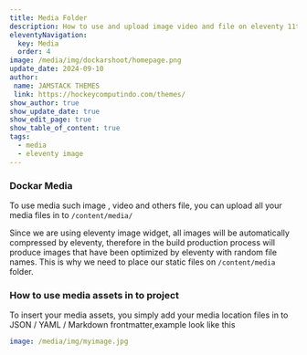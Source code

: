 ```yaml
---
title: Media Folder
description: How to use and upload image video and file on eleventy 11ty dockar documentation
eleventyNavigation:
  key: Media
  order: 4
image: /media/img/dockarshoot/homepage.png
update_date: 2024-09-10
author:
 name: JAMSTACK THEMES
 link: https://hockeycomputindo.com/themes/
show_author: true
show_update_date: true
show_edit_page: true
show_table_of_content: true
tags:
  - media
  - eleventy image
---
```


### Dockar Media

To use media such image , video and others file, you can upload all your media files in to `/content/media/`

Since we are using eleventy image widget, all images will be automatically compressed by eleventy, therefore in the build production process will produce images that have been optimized by eleventy with random file names. This is why we need to place our static files on `/content/media` folder.

### How to use media assets in to project

To insert your media assets, you simply add your media location files in to JSON / YAML / Markdown frontmatter,example look like this 

```YAML
image: /media/img/myimage.jpg
```

